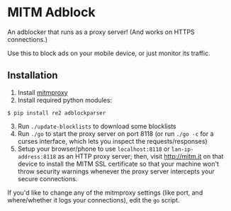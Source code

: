 # MITM Adblock

An adblocker that runs as a proxy server! (And works on HTTPS connections.)

Use this to block ads on your mobile device, or just monitor its traffic.

## Installation

 1. Install [mitmproxy](http://mitmproxy.org/)
 2. Install required python modules:

```
$ pip install re2 adblockparser
```

 3. Run `./update-blocklists` to download some blocklists
 4. Run `./go` to start the proxy server on port 8118 (or run `./go -c` for a curses interface, which lets you inspect the requests/responses)
 5. Setup your browser/phone to use `localhost:8118` or `lan-ip-address:8118` as an HTTP proxy server; then, visit http://mitm.it on that device to install the MITM SSL certificate so that your machine won't throw security warnings whenever the proxy server intercepts your secure connections.

If you'd like to change any of the mitmproxy settings (like port, and where/whether it logs your connections), edit the `go` script.